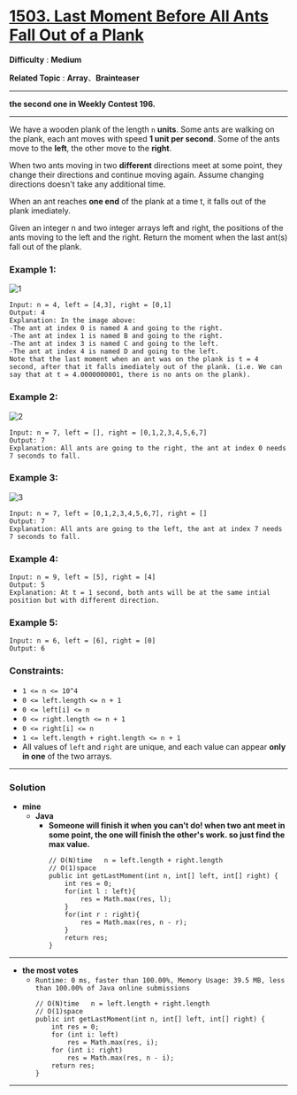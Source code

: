 # [1503. Last Moment Before All Ants Fall Out of a Plank](https://leetcode.com/problems/last-moment-before-all-ants-fall-out-of-a-plank/)

**Difficulty** : **Medium**

**Related Topic** : **Array**、**Brainteaser**

---

**the second one in Weekly Contest 196.**

---


We have a wooden plank of the length `n` **units**. Some ants are walking on the plank, each ant moves with speed **1 unit per second**. Some of the ants move to the **left**, the other move to the **right**.

When two ants moving in two **different** directions meet at some point, they change their directions and continue moving again. Assume changing directions doesn't take any additional time.

When an ant reaches **one end** of the plank at a time t, it falls out of the plank imediately.

Given an integer n and two integer arrays left and right, the positions of the ants moving to the left and the right. Return the moment when the last ant(s) fall out of the plank.

 

### Example 1:
![1](https://assets.leetcode.com/uploads/2020/06/17/ants.jpg)
```
Input: n = 4, left = [4,3], right = [0,1]
Output: 4
Explanation: In the image above:
-The ant at index 0 is named A and going to the right.
-The ant at index 1 is named B and going to the right.
-The ant at index 3 is named C and going to the left.
-The ant at index 4 is named D and going to the left.
Note that the last moment when an ant was on the plank is t = 4 second, after that it falls imediately out of the plank. (i.e. We can say that at t = 4.0000000001, there is no ants on the plank).
```

### Example 2:
![2](https://assets.leetcode.com/uploads/2020/06/17/ants2.jpg)
```
Input: n = 7, left = [], right = [0,1,2,3,4,5,6,7]
Output: 7
Explanation: All ants are going to the right, the ant at index 0 needs 7 seconds to fall.
```

### Example 3:
![3](https://assets.leetcode.com/uploads/2020/06/17/ants3.jpg)
```
Input: n = 7, left = [0,1,2,3,4,5,6,7], right = []
Output: 7
Explanation: All ants are going to the left, the ant at index 7 needs 7 seconds to fall.
```

### Example 4:
```
Input: n = 9, left = [5], right = [4]
Output: 5
Explanation: At t = 1 second, both ants will be at the same intial position but with different direction.
```

### Example 5:
```
Input: n = 6, left = [6], right = [0]
Output: 6
``` 

### Constraints:
* `1 <= n <= 10^4`
* `0 <= left.length <= n + 1`
* `0 <= left[i] <= n`
* `0 <= right.length <= n + 1`
* `0 <= right[i] <= n`
* `1 <= left.length + right.length <= n + 1`
* All values of `left` and `right` are unique, and each value can appear **only in one** of the two arrays.

---

### Solution
* **mine**
  * **Java**
    * **Someone will finish it when you can't do! when two ant meet in some point, the one will finish the other's work. so just find the max value.**
      ```
      // O(N)time   n = left.length + right.length
      // O(1)space
      public int getLastMoment(int n, int[] left, int[] right) {
          int res = 0;
          for(int l : left){
              res = Math.max(res, l);
          }
          for(int r : right){
              res = Math.max(res, n - r);
          }
          return res;
      }
      ```

---


* **the most votes**
  * `Runtime: 0 ms, faster than 100.00%, Memory Usage: 39.5 MB, less than 100.00% of Java online submissions`
    ```
    // O(N)time   n = left.length + right.length
    // O(1)space
    public int getLastMoment(int n, int[] left, int[] right) {
        int res = 0;
        for (int i: left)
            res = Math.max(res, i);
        for (int i: right)
            res = Math.max(res, n - i);
        return res;
    }
    ```
  
  
---
